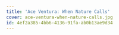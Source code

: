 ```yaml
---
title: 'Ace Ventura: When Nature Calls'
cover: ace-ventura-when-nature-calls.jpg
id: 4ef2a385-4bb6-4136-91fa-ab0b13ae9d34
---
```

